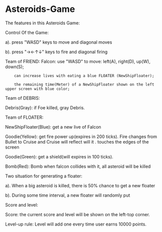 # Asteroids-Game

The features in this Asteroids Game:

Control Of the Game:

a). press "WASD" keys to move and diagonal moves

b). press "→←↑↓" keys to fire and diagonal firing

Team of FRIEND:
Falcon: use "WASD" to move: left(A), right(D), up(W), down(S);
        
        can increase lives with eating a blue FLOATER (NewShipFloater);
        
        the remaining time(Meter) of a NewShipFloater shown on the left upper screen with blue color;

Team of DEBRIS:

Debris(Gray): if Foe killed, gray Debris.

Team of FLOATER:

NewShipFloater(Blue): get a new live of Falcon

Goodie(Yellow): get fire power up(expires in 200 ticks). Fire changes from Bullet to Cruise and Cruise will reflect will it .                 touches the edges of the screen

Goodie(Green): get a shield(will expires in 100 ticks).

Bomb(Red): Bomb when falcon collides with it, all asteroid will be killed

Two situation for generating a floater:

a). When a big asteroid is killed, there is 50% chance to get a new floater

b). During some time interval, a new floater will randomly put 

Score and level:

Score: the current score and level will be shown on the left-top corner.

Level-up rule: Level will add one every time user earns 10000 points.
